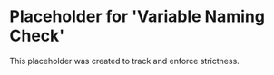 ﻿# Placeholder for 'Variable Naming Check'
This placeholder was created to track and enforce strictness.
